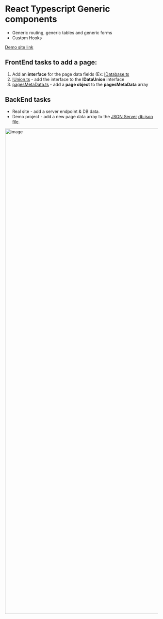 # React Typescript Generic components
- Generic routing, generic tables and generic forms
- Custom Hooks
 
[Demo site link](https://asidelnik.github.io/react-typescript-generics/#/databases/items)

## FrontEnd tasks to add a page:

1. Add an **interface** for the page data fields (Ex: [IDatabase.ts](https://github.com/asidelnik/react-typescript-generics/blob/b07e5e1f3bad378d2dadf1d7c9c8b8938738e65e/src/interfaces/IDatabase.ts)
2. [IUnion.ts](https://github.com/asidelnik/react-typescript-generics/blob/b07e5e1f3bad378d2dadf1d7c9c8b8938738e65e/src/interfaces/IUnion.ts) - add the interface to the **IDataUnion** interface
3. [pagesMetaData.ts](https://github.com/asidelnik/react-typescript-generics/blob/b07e5e1f3bad378d2dadf1d7c9c8b8938738e65e/src/constants/pagesMetaData.ts) - add a **page object** to the **pagesMetaData** array

## BackEnd tasks
- Real site - add a server endpoint & DB data.
- Demo project - add a new page data array to the [JSON Server](https://www.npmjs.com/package/json-server) [db.json file](https://github.com/asidelnik/react-typescript-generics/blob/b07e5e1f3bad378d2dadf1d7c9c8b8938738e65e/fake-server/db.json).

<img width="1602" alt="image" src="https://github.com/asidelnik/react-typescript-generics/assets/10272524/aaa331bc-2b98-42f5-9731-6c29418367c8">
